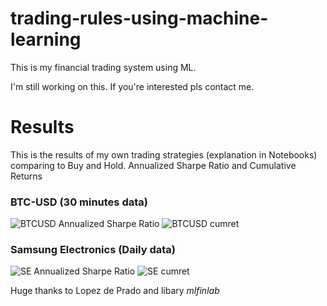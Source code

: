# trading-rules-using-machine-learning

This is my financial trading system using ML.

I'm still working on this. If you're interested pls contact me.

# Results
 This is the results of my own trading strategies (explanation in Notebooks) comparing to Buy and Hold.
 Annualized Sharpe Ratio and Cumulative Returns
 
### BTC-USD (30 minutes data)

![BTCUSD Annualized Sharpe Ratio](https://user-images.githubusercontent.com/52461409/104087088-9b60f600-52a0-11eb-8647-d3426ddabd39.png)
![BTCUSD cumret](https://user-images.githubusercontent.com/52461409/104087089-9c922300-52a0-11eb-979b-d9c2ad10999d.jpg)

### Samsung Electronics (Daily data)

![SE Annualized Sharpe Ratio](https://user-images.githubusercontent.com/52461409/104087185-3a85ed80-52a1-11eb-8a56-6ed015e78327.png)
![SE cumret](https://user-images.githubusercontent.com/52461409/104087186-3b1e8400-52a1-11eb-9220-c48857479baa.jpg)

Huge thanks to Lopez de Prado and libary *mlfinlab*
